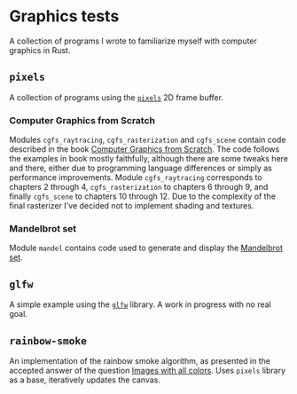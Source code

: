 # Graphics tests
A collection of programs I wrote to familiarize myself with computer graphics in Rust.

## `pixels`

A collection of programs using the [`pixels`](https://lib.rs/crates/pixels) 2D frame buffer.

### Computer Graphics from Scratch

Modules `cgfs_raytracing`, `cgfs_rasterization` and `cgfs_scene` contain code described in the book [Computer Graphics from Scratch](https://gabrielgambetta.com/computer-graphics-from-scratch/).
The code follows the examples in book mostly faithfully, although there are some tweaks here and there, either due to programming language differences or simply as performance improvements.
Module `cgfs_raytracing` corresponds to chapters 2 through 4, `cgfs_rasterization` to chapters 6 through 9, and finally `cgfs_scene` to chapters 10 through 12.
Due to the complexity of the final rasterizer I've decided not to implement shading and textures.

### Mandelbrot set

Module `mandel` contains code used to generate and display the [Mandelbrot set](https://en.wikipedia.org/wiki/Mandelbrot_set).

## `glfw`

A simple example using the [`glfw`](https://lib.rs/crates/glfw) library.
A work in progress with no real goal.

## `rainbow-smoke`

An implementation of the rainbow smoke algorithm, as presented in the accepted answer of the question [Images with all colors](https://codegolf.stackexchange.com/questions/22144/images-with-all-colors).
Uses `pixels` library as a base, iteratively updates the canvas.